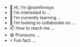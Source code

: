 - 👋 Hi, I’m @ramfinnsys
- 👀 I’m interested in ...
- 🌱 I’m currently learning ...
- 💞️ I’m looking to collaborate on ...
- 📫 How to reach me ...
- 😄 Pronouns: ...
- ⚡ Fun fact: ...

<!---
ramfinnsys/ramfinnsys is a ✨ special ✨ repository because its `README.md` (this file) appears on your GitHub profile.
You can click the Preview link to take a look at your changes.
--->
